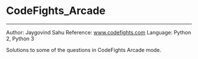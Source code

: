 # CodeFights_Arcade
********************

Author: Jaygovind Sahu
Reference: www.codefights.com
Language: Python 2, Python 3

Solutions to some of the questions in CodeFights Arcade mode.
